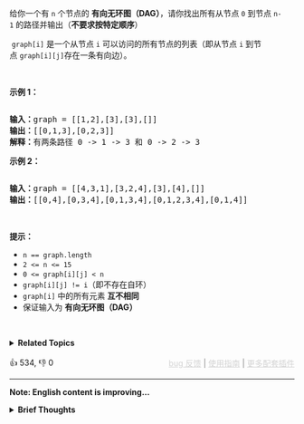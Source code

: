 <p>给你一个有&nbsp;<code>n</code>&nbsp;个节点的 <strong>有向无环图（DAG）</strong>，请你找出所有从节点 <code>0</code>&nbsp;到节点 <code>n-1</code>&nbsp;的路径并输出（<strong>不要求按特定顺序</strong>）</p>

<p>
 <meta charset="UTF-8" />&nbsp;<code>graph[i]</code>&nbsp;是一个从节点 <code>i</code> 可以访问的所有节点的列表（即从节点 <code>i</code> 到节点&nbsp;<code>graph[i][j]</code>存在一条有向边）。</p>

<p>&nbsp;</p>

<p><strong>示例 1：</strong></p>

<p><img alt="" src="https://assets.leetcode.com/uploads/2020/09/28/all_1.jpg" /></p>

<pre>
<strong>输入：</strong>graph = [[1,2],[3],[3],[]]
<strong>输出：</strong>[[0,1,3],[0,2,3]]
<strong>解释：</strong>有两条路径 0 -&gt; 1 -&gt; 3 和 0 -&gt; 2 -&gt; 3
</pre>

<p><strong>示例 2：</strong></p>

<p><img alt="" src="https://assets.leetcode.com/uploads/2020/09/28/all_2.jpg" /></p>

<pre>
<strong>输入：</strong>graph = [[4,3,1],[3,2,4],[3],[4],[]]
<strong>输出：</strong>[[0,4],[0,3,4],[0,1,3,4],[0,1,2,3,4],[0,1,4]]
</pre>

<p>&nbsp;</p>

<p><strong>提示：</strong></p>

<ul> 
 <li><code>n == graph.length</code></li> 
 <li><code>2 &lt;= n &lt;= 15</code></li> 
 <li><code>0 &lt;= graph[i][j] &lt; n</code></li> 
 <li><code>graph[i][j] != i</code>（即不存在自环）</li> 
 <li><code>graph[i]</code> 中的所有元素 <strong>互不相同</strong></li> 
 <li>保证输入为 <strong>有向无环图（DAG）</strong></li> 
</ul>

<p>&nbsp;</p>

<details><summary><strong>Related Topics</strong></summary>深度优先搜索 | 广度优先搜索 | 图 | 回溯</details><br>

<div>👍 534, 👎 0<span style='float: right;'><span style='color: gray;'><a href='https://github.com/labuladong/fucking-algorithm/issues' target='_blank' style='color: lightgray;text-decoration: underline;'>bug 反馈</a> | <a href='https://labuladong.online/algo/fname.html?fname=jb插件简介' target='_blank' style='color: lightgray;text-decoration: underline;'>使用指南</a> | <a href='https://labuladong.online/algo/' target='_blank' style='color: lightgray;text-decoration: underline;'>更多配套插件</a></span></span></div>

<div id="labuladong"><hr>

**Note: English content is improving...**

<details><summary><strong>Brief Thoughts</strong></summary>





<div id="labuladong_solution_en">

## Thoughts

The solution is quite simple: traverse the graph starting from `0`, while recording the traversed path. When reaching the endpoint, record the path.

Since the input graph is acyclic, we don't need a `visited` array for assistance. We can directly apply the [graph traversal framework](https://labuladong.online/algo/en/data-structure-basic/graph-basic/).

**Detailed solution: [Graph Theory Basics and Traversal Algorithms](https://labuladong.online/algo/en/data-structure-basic/graph-basic/)**

</div>


<div id="solution">

## Solution



<div class="tab-panel"><div class="tab-nav">
<button data-tab-item="cpp" class="tab-nav-button btn " data-tab-group="default" onclick="switchTab(this)">cpp🤖</button>

<button data-tab-item="python" class="tab-nav-button btn " data-tab-group="default" onclick="switchTab(this)">python🤖</button>

<button data-tab-item="java" class="tab-nav-button btn active" data-tab-group="default" onclick="switchTab(this)">java🟢</button>

<button data-tab-item="go" class="tab-nav-button btn " data-tab-group="default" onclick="switchTab(this)">go🤖</button>

<button data-tab-item="javascript" class="tab-nav-button btn " data-tab-group="default" onclick="switchTab(this)">javascript🤖</button>
</div><div class="tab-content">
<div data-tab-item="cpp" class="tab-item " data-tab-group="default"><div class="highlight">

```cpp
// Note: This cpp code is translated by chatGPT🤖 based on my java code.
// This code has passed all the test cases, should be accepted by LeetCode.

class Solution {
    // record all paths
    vector<vector<int>> res;
    vector<int> path;

public:
    vector<vector<int>> allPathsSourceTarget(vector<vector<int>>& graph) {
        traverse(graph, 0);
        return res;
    }
    // framework for graph traversal
    void traverse(vector<vector<int>>& graph, int s) {
        // add node s to the path
        path.push_back(s);

        int n = graph.size();
        if (s == n - 1) {
            // reach the endpoint
            res.push_back(vector<int>(path));
            path.pop_back();
            return;
        }
        // recursively traverse each adjacent node
        for (int v : graph[s]) {
            traverse(graph, v);
        }
        // remove node s from the path
        path.pop_back();
    }
};
```

</div></div>

<div data-tab-item="python" class="tab-item " data-tab-group="default"><div class="highlight">

```python
# Note: This python code is translated by chatGPT🤖 based on my java code.
# This code has passed all the test cases, should be accepted by LeetCode.

class Solution:
    # record all paths
    def __init__(self):
        self.res = []
        self.path = []

    def allPathsSourceTarget(self, graph: List[List[int]]) -> List[List[int]]:
        self.traverse(graph, 0)
        return self.res
    # framework for graph traversal
    def traverse(self, graph: List[List[int]], s: int):
        # add node s to the path
        self.path.append(s)

        n = len(graph)
        if s == n - 1:
            # reach the endpoint
            self.res.append(self.path.copy())
            self.path.pop()
            return
        # recursively traverse each adjacent node
        for v in graph[s]:
            self.traverse(graph, v)
        # remove node s from the path
        self.path.pop()
```

</div></div>

<div data-tab-item="java" class="tab-item active" data-tab-group="default"><div class="highlight">

```java
class Solution {
    // record all paths
    List<List<Integer>> res = new LinkedList<>();
    LinkedList<Integer> path = new LinkedList<>();

    public List<List<Integer>> allPathsSourceTarget(int[][] graph) {
        traverse(graph, 0);
        return res;
    }
    // framework for graph traversal
    void traverse(int[][] graph, int s) {
        // add node s to the path
        path.addLast(s);

        int n = graph.length;
        if (s == n - 1) {
            // reach the endpoint
            res.add(new LinkedList<>(path));
            path.removeLast();
            return;
        }
        // recursively traverse each adjacent node
        for (int v : graph[s]) {
            traverse(graph, v);
        }
        // remove node s from the path
        path.removeLast();
    }
}
```

</div></div>

<div data-tab-item="go" class="tab-item " data-tab-group="default"><div class="highlight">

```go
// Note: This go code is translated by chatGPT🤖 based on my java code.
// This code has passed all the test cases, should be accepted by LeetCode.

func allPathsSourceTarget(graph [][]int) [][]int {
    // record all paths
    var res [][]int
    var path []int
    traverse(graph, 0, &path, &res)
    return res
}
// framework for graph traversal
func traverse(graph [][]int, s int, path *[]int, res *[][]int) {
    // add node s to the path
    *path = append(*path, s)

    n := len(graph)
    if s == n-1 {
        // reach the endpoint
        *res = append(*res, append([]int(nil), *path...))
        *path = (*path)[:len(*path)-1]
        return
    }
    // recursively traverse each adjacent node
    for _, v := range graph[s] {
        traverse(graph, v, path, res)
    }
    // remove node s from the path
    *path = (*path)[:len(*path)-1]
}
```

</div></div>

<div data-tab-item="javascript" class="tab-item " data-tab-group="default"><div class="highlight">

```javascript
// Note: This javascript code is translated by chatGPT🤖 based on my java code.
// This code has passed all the test cases, should be accepted by LeetCode.

var allPathsSourceTarget = function(graph) {
    // record all paths
    let res = [];
    let path = [];
    // framework for graph traversal
    var traverse = function(graph, s) {
        // add node s to the path
        path.push(s);

        let n = graph.length;
        if (s === n - 1) {
            // reach the endpoint
            res.push([...path]);
            path.pop();
            return;
        }
        // recursively traverse each adjacent node
        for (let v of graph[s]) {
            traverse(graph, v);
        }
        // remove node s from the path
        path.pop();
    };

    traverse(graph, 0);
    return res;
};
```

</div></div>
</div></div>

<hr /><details open hint-container details><summary style="font-size: medium"><strong>👾👾 Algo Visualize 👾👾</strong></summary><div id="data_all-paths-from-source-to-target"  en="true" category="leetcode" ></div><div class="resizable aspect-ratio-container" style="height: 100%;">
<div id="iframe_all-paths-from-source-to-target"></div></div>
</details><hr /><br />

</div>
</details>
</div>






